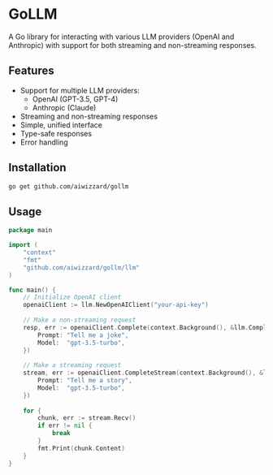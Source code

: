 # GoLLM

A Go library for interacting with various LLM providers (OpenAI and Anthropic) with support for both streaming and non-streaming responses.

## Features

- Support for multiple LLM providers:
  - OpenAI (GPT-3.5, GPT-4)
  - Anthropic (Claude)
- Streaming and non-streaming responses
- Simple, unified interface
- Type-safe responses
- Error handling

## Installation

```bash
go get github.com/aiwizzard/gollm
```

## Usage

```go
package main

import (
    "context"
    "fmt"
    "github.com/aiwizzard/gollm/llm"
)

func main() {
    // Initialize OpenAI client
    openaiClient := llm.NewOpenAIClient("your-api-key")
    
    // Make a non-streaming request
    resp, err := openaiClient.Complete(context.Background(), &llm.CompletionRequest{
        Prompt: "Tell me a joke",
        Model:  "gpt-3.5-turbo",
    })
    
    // Make a streaming request
    stream, err := openaiClient.CompleteStream(context.Background(), &llm.CompletionRequest{
        Prompt: "Tell me a story",
        Model:  "gpt-3.5-turbo",
    })
    
    for {
        chunk, err := stream.Recv()
        if err != nil {
            break
        }
        fmt.Print(chunk.Content)
    }
}
```

